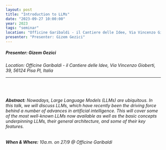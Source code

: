 ```yaml
---
layout: post
title: "Introduction to LLMs"
date: "2023-09-27 10:00:00"
year: 2023
tags: "seminar"
location: "Officine Garibaldi - il Cantiere delle Idee, Via Vincenzo Gioberti, 39, 56124 Pisa PI, Italia"
presenter: "Presenter: Gizem Gezici"
---
```

<h5>Presenter: Gizem Gezici</h5>
<em>Location: Officine Garibaldi - il Cantiere delle Idee, Via Vincenzo Gioberti, 39, 56124 Pisa PI, Italia<em>
<br>
<hr>

<br><br><br><b>Abstract:</b> Nowadays, Large Language Models (LLMs) are ubiquitous. In this talk, we will discuss LLMs, which have recently been the driving force behind a number of advances in artificial intelligence. This will cover some of the most well-known LLMs now available as well as the basic concepts underpinning LLMs, their general architecture, and some of their key features.<br><br><br><b>When &amp; Where:</b> 10a.m. on 27/9 @ Officine Garibaldi

                